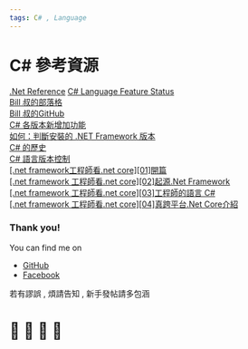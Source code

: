 ```yaml
---
tags: C# , Language
---
```


# C# 參考資源
[.Net Reference](https://referencesource.microsoft.com/)
[C# Language Feature Status](https://github.com/dotnet/roslyn/blob/master/docs/Language%20Feature%20Status.md)     
[Bill 叔的部落格](https://dotblogs.com.tw/billchung)      
[Bill 叔的GitHub](https://github.com/billchungiii)    
[C# 各版本新增加功能](https://iter01.com/433445.html)    
[如何：判斷安裝的 .NET Framework 版本](https://docs.microsoft.com/zh-tw/dotnet/framework/migration-guide/how-to-determine-which-versions-are-installed)    
[C# 的歷史](https://docs.microsoft.com/zh-tw/dotnet/csharp/whats-new/csharp-version-history#c-version-20)    
[C# 語言版本控制](https://docs.microsoft.com/zh-tw/dotnet/csharp/language-reference/configure-language-version#configure-multiple-projects)    
[[.net framework工程師看.net core][01]開篇](https://blog.alantsai.net/posts/2017/10/net-framework-see-new-core01-introduction)     
[[.net framework 工程師看.net core][02]起源.Net Framework](https://blog.alantsai.net/posts/2017/10/net-framework-see-new-core-02-net-framework-overview)    
[[.net framework 工程師看.net core][03]工程師的語言 C#](https://blog.alantsai.net/posts/2017/10/net-framework-see-new-core-03-csharp-programmer-language)     
[[.net framework 工程師看.net core][04]真跨平台.Net Core介紹](https://blog.alantsai.net/posts/2017/10/net-framework-see-new-core-04-net-core2-intro)     















### Thank you! 

You can find me on

- [GitHub](https://github.com/s0920832252)
- [Facebook](https://www.facebook.com/fourtune.chen)

若有謬誤 , 煩請告知 , 新手發帖請多包涵

# :100: :muscle: :tada: :sheep: 
